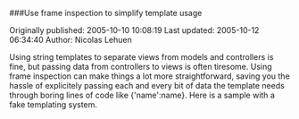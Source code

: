 ###Use frame inspection to simplify template usage

Originally published: 2005-10-10 10:08:19
Last updated: 2005-10-12 06:34:40
Author: Nicolas Lehuen

Using string templates to separate views from models and controllers is fine, but passing data from controllers to views is often tiresome. Using frame inspection can make things a lot more straightforward, saving you the hassle of explicitely passing each and every bit of data the template needs through boring lines of code like {'name':name}. Here is a sample with a fake templating system.